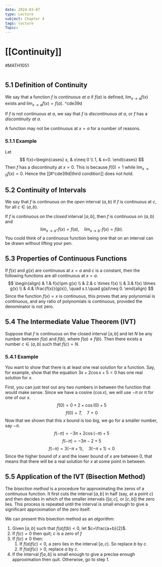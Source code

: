 ```yaml
---
date: 2024-03-07
type: Lecture
subject: Chapter 4
tags: lecture
Topic:
---
```

# [[Continuity]]
#MATH1051 

```toc
```


## 5.1 Definition of Continuity
We say that a function $f$ is *continuous at* $a$ if $f(a)$ is defined, $\lim_{ x \to a }f(x)$ exists and $\lim_{ x \to a }f(x)=f(a)$. ^cde39d

If $f$ is not continuous at $a$, we say that $f$ is *discontinuous at* $a$, or $f$ has a *discontinuity at* $a$.

A function may not be continuous at $x=a$ for a number of reasons.

### 5.1.1 Example

Let
$$
f(x)=\begin{cases}
x, & x\neq 0  \\
1, & x=0. 
\end{cases}
$$
Then $f$ has a discontinuity at $x=0$. This is because $f(0)=1$ while $\lim_{ x \to 0 }f(x)=0$. Hence the [[#^cde39d|third condition]] does not hold.

## 5.2 Continuity of Intervals

We say that $f$ is continuous on the *open* interval $(a,b)$ if $f$ is continuous at $c$, for all $c \in (a,b)$.

If $f$ is continuous on the *closed* interval $[a,b]$, then $f$ is continuous on $(a,b)$ and 
$$
\lim_{ x \to a^+ } f(x)=f(a), \quad \lim_{ x \to b^- } f(x)=f(b).
$$
You could think of a continuous function being one that on an interval can be drawn without lifting your pen.

## 5.3 Properties of Continuous Functions

If $f(x)$ and $g(x)$ are continuous at $x=a$ and $c$ is a constant, then the following functions are all continuous at $x=a$.
$$
\begin{align}
  & 1.& f(x)\pm g(x) \\
  & 2.& c \times f(x) \\
  & 3.& f(x) \times g(x) \\
  & 4.& \frac{f(x)}{g(x)}, \quad s.t.\quad g(a)\neq 0.
\end{align}
$$
Since the function $f(x)=x$ is continuous, this proves that any polynomial is continuous, and any ratio of polynomials is continuous, provided the denominator is not zero.

## 5.4 The Intermediate Value Theorem (IVT)

Suppose that $f$ is continuous on the closed interval $[a,b]$ and let $N$ be any number between $f(a)$ and $f(b)$, where $f(a)\neq f(b)$. Then there exists a number $c \in (a,b)$ such that $f(c)=N$.

### 5.4.1 Example

You want to show that there is at least one real solution for a function. Say, for example, show that the equation  $3x+2\cos x+5=0$ has one real solution for $x$.

First, you can just test out any two numbers in between the function that would make sense. Since we have a cosine ($\cos x$), we will use $-\pi$ or $\pi$ for one of our $x$.
$$
f(0) = 0+2+\cos(0)+5
$$
$$
f(0)=7,\quad 7>0
$$
Now that we shown that this $x$ bound is too big, we go for a smaller number, say $-\pi$.
$$
f(-\pi) = -3\pi+2\cos(-\pi)+5
$$
$$
f(-\pi)=-3\pi-2+5
$$
$$
f(-\pi) = 3(-\pi+1), \quad 3(-\pi+1)<0
$$
Since the higher bound of $x$ and the lower bound of $x$ are between 0, that means that there will be a real solution for $x$ at some point in between.

## 5.5 Application of the IVT (Bisection Method)
The *bisection method* is a procedure for approximating the zeros of a continuous function. It first cuts the interval $[a,b]$ in half (say, at a point $c$) and then decides in which of the smaller intervals ($[a,c]$, or $[c,b]$) the zero lies. This process is repeated until the interval is small enough to give a significant approximation of the zero itself.

We can present this bisection method as an *algorithm*:

1. Given $[a,b]$ such that $f(a)f(b)<0$, let $c=\frac{a+b}{2}$.
2. If $f(c)=0$ then quit; $c$ is a zero of $f$
3. If $f(c)\neq 0$ then:
	1. If $f(a)f(c)<0$, a zero lies in the interval $[a,c)$. So replace $b$ by $c$.
	2. If $f(a)f(c)>0$, replace $a$ by $c$.
4. If the interval $f[a,b]$ is small enough to give a precise enough approximation then quit. Otherwise, go to step 1.
